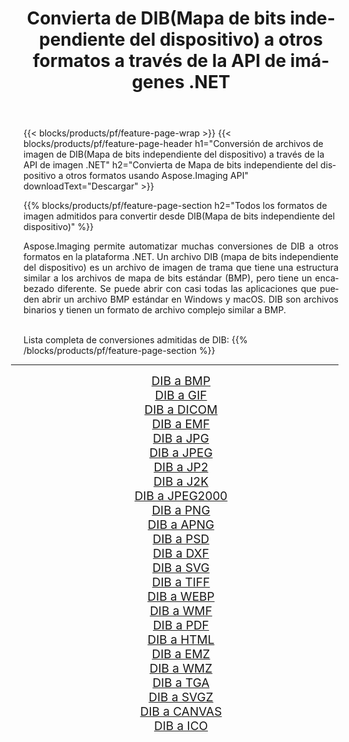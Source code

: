 ﻿---
title: Convierta de DIB(Mapa de bits independiente del dispositivo) a otros formatos a través de la API de imágenes .NET 
weight: 3920
url: /es/net/conversion/from/dib/ 
lang: es
langdirlevel: 2
locales: zh-hans,ja,it,ru,de,es,fr,nl,id,lt,pl,pt,vi,tr,ko,zh-hant,ar,hi,th,sv,cs,uk,he
description: Usando Aspose.Imaging puede convertir fácilmente de DIB(Mapa de bits independiente del dispositivo) a otros formatos
---

{{< blocks/products/pf/feature-page-wrap >}}
{{< blocks/products/pf/feature-page-header h1="Conversión de archivos de imagen de DIB(Mapa de bits independiente del dispositivo) a través de la API de imagen .NET" h2="Convierta de Mapa de bits independiente del dispositivo a otros formatos usando Aspose.Imaging API" downloadText="Descargar" >}}


{{% blocks/products/pf/feature-page-section  h2="Todos los formatos de imagen admitidos para convertir desde DIB(Mapa de bits independiente del dispositivo)" %}}
<p align=justify>Aspose.Imaging permite automatizar muchas conversiones de DIB a otros formatos en la plataforma .NET. Un archivo DIB (mapa de bits independiente del dispositivo) es un archivo de imagen de trama que tiene una estructura similar a los archivos de mapa de bits estándar (BMP), pero tiene un encabezado diferente. Se puede abrir con casi todas las aplicaciones que pueden abrir un archivo BMP estándar en Windows y macOS. DIB son archivos binarios y tienen un formato de archivo complejo similar a BMP.</p>
<br/>
Lista completa de conversiones admitidas de DIB:
{{% /blocks/products/pf/feature-page-section %}}
<div class="container-fluid productfamilypage bg-gray">
    <div class="convertypes bg-gray agp-content section">
        <div class="container">
		<hr style="margin-left:-20px;"/>
		<div class="row other-converters" style="gap: 10px;font-size: 19px;text-align:center;">
		    <div class='col-md-2 other-converter remove-lp remove-rp'><a href="/imaging/es/net/conversion/dib-to-bmp/" style="padding:15px;">DIB a BMP</a></div><div class='col-md-2 other-converter remove-lp remove-rp'><a href="/imaging/es/net/conversion/dib-to-gif/" style="padding:15px;">DIB a GIF</a></div><div class='col-md-2 other-converter remove-lp remove-rp'><a href="/imaging/es/net/conversion/dib-to-dicom/" style="padding:15px;">DIB a DICOM</a></div><div class='col-md-2 other-converter remove-lp remove-rp'><a href="/imaging/es/net/conversion/dib-to-emf/" style="padding:15px;">DIB a EMF</a></div><div class='col-md-2 other-converter remove-lp remove-rp'><a href="/imaging/es/net/conversion/dib-to-jpg/" style="padding:15px;">DIB a JPG</a></div><div class='col-md-2 other-converter remove-lp remove-rp'><a href="/imaging/es/net/conversion/dib-to-jpeg/" style="padding:15px;">DIB a JPEG</a></div><div class='col-md-2 other-converter remove-lp remove-rp'><a href="/imaging/es/net/conversion/dib-to-jp2/" style="padding:15px;">DIB a JP2</a></div><div class='col-md-2 other-converter remove-lp remove-rp'><a href="/imaging/es/net/conversion/dib-to-j2k/" style="padding:15px;">DIB a J2K</a></div><div class='col-md-2 other-converter remove-lp remove-rp'><a href="/imaging/es/net/conversion/dib-to-jpeg2000/" style="padding:15px;">DIB a JPEG2000</a></div><div class='col-md-2 other-converter remove-lp remove-rp'><a href="/imaging/es/net/conversion/dib-to-png/" style="padding:15px;">DIB a PNG</a></div><div class='col-md-2 other-converter remove-lp remove-rp'><a href="/imaging/es/net/conversion/dib-to-apng/" style="padding:15px;">DIB a APNG</a></div><div class='col-md-2 other-converter remove-lp remove-rp'><a href="/imaging/es/net/conversion/dib-to-psd/" style="padding:15px;">DIB a PSD</a></div><div class='col-md-2 other-converter remove-lp remove-rp'><a href="/imaging/es/net/conversion/dib-to-dxf/" style="padding:15px;">DIB a DXF</a></div><div class='col-md-2 other-converter remove-lp remove-rp'><a href="/imaging/es/net/conversion/dib-to-svg/" style="padding:15px;">DIB a SVG</a></div><div class='col-md-2 other-converter remove-lp remove-rp'><a href="/imaging/es/net/conversion/dib-to-tiff/" style="padding:15px;">DIB a TIFF</a></div><div class='col-md-2 other-converter remove-lp remove-rp'><a href="/imaging/es/net/conversion/dib-to-webp/" style="padding:15px;">DIB a WEBP</a></div><div class='col-md-2 other-converter remove-lp remove-rp'><a href="/imaging/es/net/conversion/dib-to-wmf/" style="padding:15px;">DIB a WMF</a></div><div class='col-md-2 other-converter remove-lp remove-rp'><a href="/imaging/es/net/conversion/dib-to-pdf/" style="padding:15px;">DIB a PDF</a></div><div class='col-md-2 other-converter remove-lp remove-rp'><a href="/imaging/es/net/conversion/dib-to-html/" style="padding:15px;">DIB a HTML</a></div><div class='col-md-2 other-converter remove-lp remove-rp'><a href="/imaging/es/net/conversion/dib-to-emz/" style="padding:15px;">DIB a EMZ</a></div><div class='col-md-2 other-converter remove-lp remove-rp'><a href="/imaging/es/net/conversion/dib-to-wmz/" style="padding:15px;">DIB a WMZ</a></div><div class='col-md-2 other-converter remove-lp remove-rp'><a href="/imaging/es/net/conversion/dib-to-tga/" style="padding:15px;">DIB a TGA</a></div><div class='col-md-2 other-converter remove-lp remove-rp'><a href="/imaging/es/net/conversion/dib-to-svgz/" style="padding:15px;">DIB a SVGZ</a></div><div class='col-md-2 other-converter remove-lp remove-rp'><a href="/imaging/es/net/conversion/dib-to-canvas/" style="padding:15px;">DIB a CANVAS</a></div><div class='col-md-2 other-converter remove-lp remove-rp'><a href="/imaging/es/net/conversion/dib-to-ico/" style="padding:15px;">DIB a ICO</a></div>
                </div>
        </div>
    </div>
</div>
<br/>

